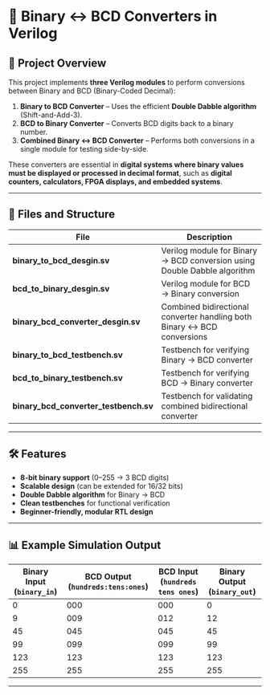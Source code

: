 # 🔢 Binary ↔ BCD Converters in Verilog

## 📌 Project Overview
This project implements **three Verilog modules** to perform conversions between Binary and BCD (Binary-Coded Decimal):

1. **Binary to BCD Converter** – Uses the efficient **Double Dabble algorithm** (Shift-and-Add-3).
2. **BCD to Binary Converter** – Converts BCD digits back to a binary number.
3. **Combined Binary ↔ BCD Converter** – Performs both conversions in a single module for testing side-by-side.

These converters are essential in **digital systems where binary values must be displayed or processed in decimal format**, such as **digital counters, calculators, FPGA displays, and embedded systems**.

---

## 📂 Files and Structure

| File                         | Description                                                              |
| ----------------------------------- | ------------------------------------------------------------------------ |
| **binary\_to\_bcd\_desgin.sv**           | Verilog module for Binary → BCD conversion using Double Dabble algorithm |
| **bcd\_to\_binary\_desgin.sv**           | Verilog module for BCD → Binary conversion                               |
| **binary\_bcd\_converter\_desgin.sv**    | Combined bidirectional converter handling both Binary ↔ BCD conversions  |
| **binary\_to\_bcd\_testbench.sv**        | Testbench for verifying Binary → BCD converter                           |
| **bcd\_to\_binary\_testbench.sv**        | Testbench for verifying BCD → Binary converter                           |
| **binary\_bcd\_converter\_testbench.sv** | Testbench for validating combined bidirectional converter                |

---

## 🛠 Features
- **8-bit binary support** (0–255 → 3 BCD digits)
- **Scalable design** (can be extended for 16/32 bits)
- **Double Dabble algorithm** for Binary → BCD
- **Clean testbenches** for functional verification
- **Beginner-friendly, modular RTL design**

---

## 📊 Example Simulation Output

| Binary Input (`binary_in`) | BCD Output (`hundreds:tens:ones`) | BCD Input (`hundreds tens ones`) | Binary Output (`binary_out`) |
|-----------------------------|-----------------------------------|----------------------------------|------------------------------|
| 0                           | 000                               | 000                              | 0                            |
| 9                           | 009                               | 012                              | 12                           |
| 45                          | 045                               | 045                              | 45                           |
| 99                          | 099                               | 099                              | 99                           |
| 123                         | 123                               | 123                              | 123                          |
| 255                         | 255                               | 255                              | 255                          |

---
